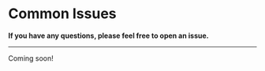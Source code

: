 # Common Issues

**If you have any questions, please feel free to open an issue.**

---

Coming soon!
